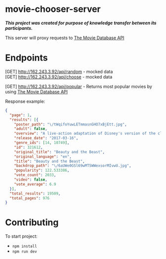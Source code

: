 # movie-chooser-server

***This project was created for purpose of knowledge transfer between its participants.***  

This server will proxy requests to [The Movie Database API](https://developers.themoviedb.org)

# Endpoints

[GET] http://162.243.3.92/api/random - mocked data  
[GET] http://162.243.3.92/api/choose - mocked data  

[GET] http://162.243.3.92/api/popular - Returns most popular movies by using [The Movie Database API](https://developers.themoviedb.org/3/movies/get-popular-movies)  

Response example:
```json
{ 
  "page": 1,
  "results": [{
    "poster_path": "\/tWqifoYuwLETmmasnGHO7xBjEtt.jpg",
    "adult": false,
    "overview": "A live-action adaptation of Disney's version of the classic 'Beauty and the Beast' tale of a cursed prince and a beautiful young woman who helps him break the spell.",
    "release_date": "2017-03-16",
    "genre_ids": [14, 10749],
    "id": 321612,
    "original_title": "Beauty and the Beast",
    "original_language": "en",
    "title": "Beauty and the Beast",
    "backdrop_path": "\/6aUWe0GSl69wMTSWWexsorMIvwU.jpg",
    "popularity": 122.533386,
    "vote_count": 2033,
    "video": false,
    "vote_average": 6.9
  }],
  "total_results": 19509,
  "total_pages": 976
}
```

# Contributing

To start project:
* `npm install`
* `npm run dev`
